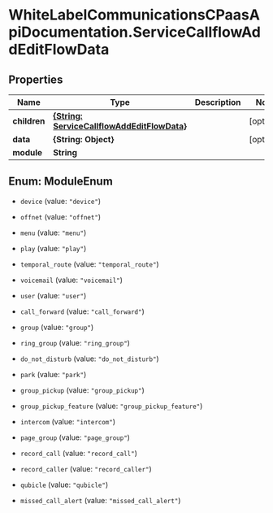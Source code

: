 # WhiteLabelCommunicationsCPaasApiDocumentation.ServiceCallflowAddEditFlowData

## Properties

Name | Type | Description | Notes
------------ | ------------- | ------------- | -------------
**children** | [**{String: ServiceCallflowAddEditFlowData}**](ServiceCallflowAddEditFlowData.md) |  | [optional] 
**data** | **{String: Object}** |  | [optional] 
**module** | **String** |  | 



## Enum: ModuleEnum


* `device` (value: `"device"`)

* `offnet` (value: `"offnet"`)

* `menu` (value: `"menu"`)

* `play` (value: `"play"`)

* `temporal_route` (value: `"temporal_route"`)

* `voicemail` (value: `"voicemail"`)

* `user` (value: `"user"`)

* `call_forward` (value: `"call_forward"`)

* `group` (value: `"group"`)

* `ring_group` (value: `"ring_group"`)

* `do_not_disturb` (value: `"do_not_disturb"`)

* `park` (value: `"park"`)

* `group_pickup` (value: `"group_pickup"`)

* `group_pickup_feature` (value: `"group_pickup_feature"`)

* `intercom` (value: `"intercom"`)

* `page_group` (value: `"page_group"`)

* `record_call` (value: `"record_call"`)

* `record_caller` (value: `"record_caller"`)

* `qubicle` (value: `"qubicle"`)

* `missed_call_alert` (value: `"missed_call_alert"`)





